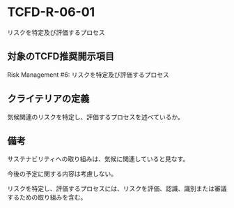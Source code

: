 # TCFD-R-06-01

リスクを特定及び評価するプロセス

## 対象のTCFD推奨開示項目

Risk Management #6: リスクを特定及び評価するプロセス

## クライテリアの定義

気候関連のリスクを特定し、評価するプロセスを述べているか。

## 備考

サステナビリティへの取り組みは、気候に関連していると見なす。

今後の予定に関する内容は考慮しない。

リスクを特定し、評価するプロセスには、リスクを評価、認識、識別または審議するための取り組みを含む。
